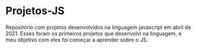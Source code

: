 # Projetos-JS
Repositório com projetos desenvolvidos na linguagem javascript em abril de 2021. Esses foram os primeiros projetos que desenvolvi na linguagem, e meu objetivo com eles foi começar a aprender sobre o JS.
